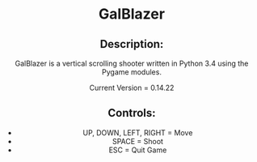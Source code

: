
<div style="text-align:center">
  <h1>GalBlazer</h1>
  
  <h2>Description:</h2>
  <p>GalBlazer is a vertical scrolling shooter written in Python 3.4 using the Pygame modules.<p>
  
  Current Version = 0.14.22
  
  <h2>Controls:</h2>
  <ul>
    <li>UP, DOWN, LEFT, RIGHT = Move</li>
    <li>SPACE = Shoot</li>
    <li>ESC = Quit Game</li>
  </ul>
</div>

